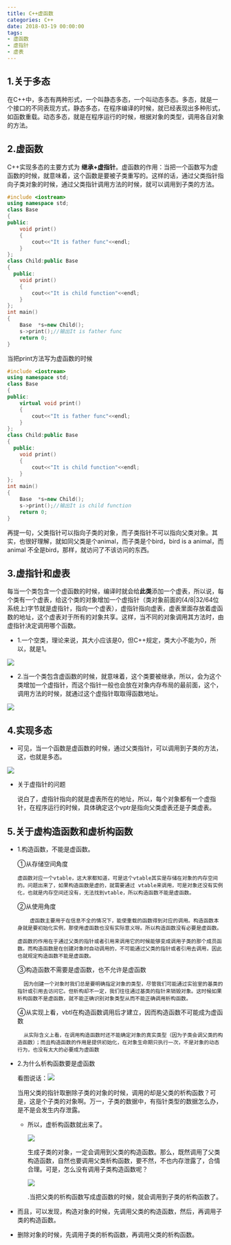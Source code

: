 ```yaml
---
title: C++虚函数
categories: C++
date: 2018-03-19 00:00:00
tags:
- 虚函数
- 虚指针
- 虚表
---
```


## 1.关于多态

  在C++中，多态有两种形式，一个叫静态多态，一个叫动态多态。多态，就是一个接口的不同表现方式，静态多态，在程序编译的时候，就已经表现出多种形式，如函数重载。动态多态，就是在程序运行的时候，根据对象的类型，调用各自对象的方法。

## 2.虚函数

  C++实现多态的主要方式为 **继承+虚指针**。虚函数的作用：当把一个函数写为虚函数的时候，就意味着，这个函数是要被子类重写的。这样的话，通过父类指针指向子类对象的时候，通过父类指针调用方法的时候，就可以调用到子类的方法。

```C++
#include <iostream>
using namespace std;
class Base
{
public:
    void print()
    {
        cout<<"It is father func"<<endl;
    }
};
class Child:public Base
{
  public:
    void print()
    {
        cout<<"It is child function"<<endl;
    }
};
int main()
{
    Base  *s=new Child();
    s->print();//输出It is father func
    return 0;
}

```

当把print方法写为虚函数的时候

```C++
#include <iostream>
using namespace std;
class Base
{
public:
    virtual void print()
    {
        cout<<"It is father func"<<endl;
    }
};
class Child:public Base
{
  public:
    void print()
    {
        cout<<"It is child function"<<endl;
    }
};
int main()
{
    Base  *s=new Child();
    s->print();//输出It is child function
    return 0;
}
```

再提一句，父类指针可以指向子类的对象，而子类指针不可以指向父类对象。其实，也很好理解，就如同父类是个animal，而子类是个bird，bird is a animal，而animal 不全是bird，那样，就访问了不该访问的东西。

## 3.虚指针和虚表

每当一个类包含一个虚函数的时候，编译时就会给**此类**添加一个虚表，所以说，每个类有一个虚表，给这个类的对象增加一个虚指针（类对象前面的(4/8|32/64位系统上)字节就是虚指针，指向一个虚表），虚指针指向虚表，虚表里面存放着虚函数的地址，这个虚表对于所有的对象共享。这样，当不同的对象调用其方法时，由虚指针决定调用哪个函数。

* 1.一个空类，理论来说，其大小应该是0，但C++规定，类大小不能为0，所以，就是1。

![](http://ww1.sinaimg.cn/large/00746wNnly1g1hli7uvnoj30mn0boae2.jpg)

* 2.当一个类包含虚函数的时候，就意味着，这个类要被继承，所以，会为这个类增加一个虚指针，而这个指针一般也会放在对象内存布局的最前面，这个，调用方法的时候，就通过这个虚指针取取得函数地址。

![](http://ww1.sinaimg.cn/large/00746wNnly1g1hlseghzij30k90dpgob.jpg)

## 4.实现多态

- 可见，当一个函数是虚函数的时候，通过父类指针，可以调用到子类的方法，这，也就是多态。

![](http://ww1.sinaimg.cn/large/00746wNnly1g1hm2l8g3dj30t10la78q.jpg)

- 关于虚指针的问题

  说白了，虚指针指向的就是虚表所在的地址，所以，每个对象都有一个虚指针，在程序运行的时候，具体确定这个vptr是指向父类虚表还是子类虚表。

## 5.关于虚构造函数和虚析构函数

* 1.构造函数，不能是虚函数。

  ①从存储空间角度

      虚函数对应一个vtable，这大家都知道，可是这个vtable其实是存储在对象的内存空间的。问题出来了，如果构造函数是虚的，就需要通过 vtable来调用，可是对象还没有实例化，也就是内存空间还没有，无法找到vtable，所以构造函数不能是虚函数。

  ②从使用角度

          虚函数主要用于在信息不全的情况下，能使重载的函数得到对应的调用。构造函数本身就是要初始化实例，那使用虚函数也没有实际意义呀。所以构造函数没有必要是虚函数。

  ```
  虚函数的作用在于通过父类的指针或者引用来调用它的时候能够变成调用子类的那个成员函数。而构造函数是在创建对象时自动调用的，不可能通过父类的指针或者引用去调用，因此也就规定构造函数不能是虚函数。
  ```

  ③构造函数不需要是虚函数，也不允许是虚函数

  ```
    因为创建一个对象时我们总是要明确指定对象的类型，尽管我们可能通过实验室的基类的指针或引用去访问它。但析构却不一定，我们往往通过基类的指针来销毁对象。这时候如果析构函数不是虚函数，就不能正确识别对象类型从而不能正确调用析构函数。
  ```

  ④从实现上看，vbtl在构造函数调用后才建立，因而构造函数不可能成为虚函数  

  ```
    从实际含义上看，在调用构造函数时还不能确定对象的真实类型（因为子类会调父类的构造函数）；而且构造函数的作用是提供初始化，在对象生命期只执行一次，不是对象的动态行为，也没有太大的必要成为虚函数
  ```

* 2.为什么析构函数要是虚函数

  看图说话：![](http://ww1.sinaimg.cn/large/00746wNnly1g1hmihn6waj30qn0hfada.jpg)

  当用父类的指针取删除子类的对象的时候，调用的却是父类的析构函数？可是，这是个子类的对象啊。万一，子类的数据中，有指针类型的数据怎么办，是不是会发生内存泄露。

  - 所以，虚析构函数就出来了。

    ![](http://ww1.sinaimg.cn/large/00746wNnly1g1hmpqvma9j30wu0ledmq.jpg)

    生成子类的对象，一定会调用到父类的构造函数。那么，既然调用了父类构造函数，自然也要调用父类析构函数，要不然，不也内存泄露了，合情合理。可是，怎么没有调用子类构造函数呢？

    ![](http://ww1.sinaimg.cn/large/00746wNnly1g1hmuue2dhj30th0jmjx1.jpg)

    .当把父类的析构函数写成虚函数的时候，就会调用到子类的析构函数了。

* 而且，可以发现，构造对象的时候，先调用父类的构造函数，然后，再调用子类的构造函数。

* 删除对象的时候，先调用子类的析构函数，再调用父类的析构函数。